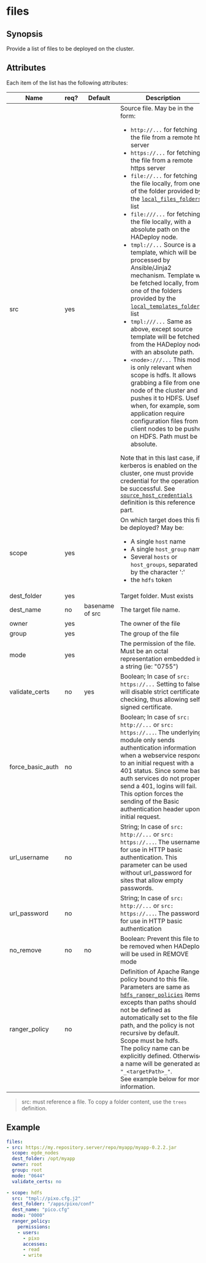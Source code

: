 # files

## Synopsis

Provide a list of files to be deployed on the cluster.

## Attributes

Each item of the list has the following attributes:

Name | req? | Default |	Description
--- | --- | --- | ---
src|yes||Source file. May be in the form:<ul><li>`http://...` for fetching the file from a remote http server</li><li>`https://...` for fetching the file from a remote https server</li><li>`file://...` for fetching the file locally, from one of the folder provided by the [`local_files_folders:`](./local_files_folders) list</li><li>`file:///...` for fetching the file locally, with a absolute path on the HADeploy node.</li><li>`tmpl://...`  Source is a template, which will be processed by Ansible/Jinja2 mechanism. Template will be fetched locally, from one of the folders provided by the [`local_templates_folders:`](./local_templates_folders) list</li><li>`tmpl:///...` Same as above, except source template will be fetched from the HADeploy node with an absolute path.</li><li>`<node>:///...` This mode is only relevant when scope is hdfs. It allows grabbing a file from one node of the cluster and pushes it to HDFS. Useful when, for example, some application require configuration files from client nodes to be pushed on HDFS. Path must be absolute.</li></ul>Note that in this last case, if kerberos is enabled on the cluster, one must provide credential for the operation to be successful. See [`source_host_credentials`](../hdfs/source_host_credentials) definition is this reference part.
scope|yes||On which target does this file be deployed? May be:<ul><li>A single `host` name</li><li>A single `host_group` name</li><li>Several `hosts` or `host_groups`, separated by the character ':'</li><li>the `hdfs` token</li></ul>
dest_folder|yes||Target folder. Must exists
dest_name|no|basename of src|The target file name.
owner|yes||The owner of the file
group|yes||The group of the file
mode|yes||The permission of the file. Must be an octal representation embedded in a string (ie: "0755")
validate_certs|no|yes|Boolean; In case of `src: https://...` Setting to false, will disable strict certificate checking, thus allowing self-signed certificate.
force_basic_auth|no||Boolean; In case of `src: http://...` or `src: https://...`. The underlying module only sends authentication information when a webservice responds to an initial request with a 401 status. Since some basic auth services do not properly send a 401, logins will fail. This option forces the sending of the Basic authentication header upon initial request.
url_username|no||String; In case of `src: http://...` or `src: https://...`. The username for use in HTTP basic authentication. This parameter can be used without url_password for sites that allow empty passwords.
url_password|no||String; In case of `src: http://...` or `src: https://...`. The password for use in HTTP basic authentication
no_remove|no|no|Boolean: Prevent this file to be removed when HADeploy will be used in REMOVE mode
ranger_policy|no||Definition of Apache Ranger policy bound to this file. <br>Parameters are same as [`hdfs_ranger_policies`](../ranger/hdfs_ranger_policies) items, excepts than paths should not be defined as automatically set to the file path, and the policy is not recursive by default.<br>Scope must be hdfs.<br>The policy name can be explicitly defined. Otherwise, a name will be generated as `"_<targetPath>_"`.<br>See example below for more information.

> src: must reference a file. To copy a folder content, use the `trees` definition.

## Example

```yaml
files:
- src: https://my.repository.server/repo/myapp/myapp-0.2.2.jar
  scope: egde_nodes
  dest_folder: /opt/myapp
  owner: root
  group: root
  mode: "0644"
  validate_certs: no

- scope: hdfs
  src: "tmpl://pixo.cfg.j2" 
  dest_folder: "/apps/pixo/conf"
  dest_name: "pico.cfg"
  mode: "0000"
  ranger_policy:
    permissions:
    - users:
      - pixo
      accesses:
      - read
      - write
```

